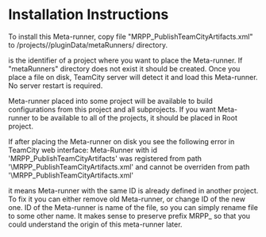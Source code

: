 Installation Instructions
=========================

To install this Meta-runner, copy file "MRPP_PublishTeamCityArtifacts.xml" to <TeamCity Data Directory>/projects/<Project ID>/pluginData/metaRunners/ directory.

<Project ID> is the identifier of a project where you want to place the Meta-runner. If "metaRunners" directory does not exist it should be created.
Once you place a file on disk, TeamCity server will detect it and load this Meta-runner. No server restart is required.

Meta-runner placed into some project will be available to build configurations from this project and all subprojects. 
If you want Meta-runner to be available to all of the projects, it should be placed in Root project.

If after placing the Meta-runner on disk you see the following error in TeamCity web interface:
Meta-Runner with id 'MRPP_PublishTeamCityArtifacts' was registered from path '<some path>\MRPP_PublishTeamCityArtifacts.xml' and cannot be overriden from path '<another path>\MRPP_PublishTeamCityArtifacts.xml' 

it means Meta-runner with the same ID is already defined in another project. To fix it you can either remove old Meta-runner, or change ID of the new one.
ID of the Meta-runner is name of the file, so you can simply rename file to some other name. It makes sense to preserve prefix MRPP_ so that you could understand the origin of this meta-runner later.

